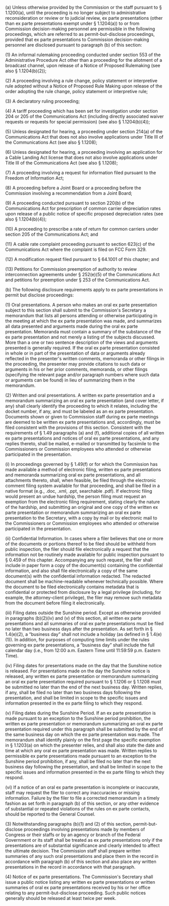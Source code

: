 (a) Unless otherwise provided by the Commission or the staff pursuant to § 1.1200(a), until the proceeding is no longer subject to administrative reconsideration or review or to judicial review, ex parte presentations (other than ex parte presentations exempt under § 1.1204(a)) to or from Commission decision-making personnel are permissible in the following proceedings, which are referred to as permit-but-disclose proceedings, provided that ex parte presentations to Commission decision-making personnel are disclosed pursuant to paragraph (b) of this section:
                                    

(1) An informal rulemaking proceeding conducted under section 553 of the Administrative Procedure Act other than a proceeding for the allotment of a broadcast channel, upon release of a Notice of Proposed Rulemaking (see also § 1.1204(b)(2));
                                    

(2) A proceeding involving a rule change, policy statement or interpretive rule adopted without a Notice of Proposed Rule Making upon release of the order adopting the rule change, policy statement or interpretive rule;

(3) A declaratory ruling proceeding;

(4) A tariff proceeding which has been set for investigation under section 204 or 205 of the Communications Act (including directly associated waiver requests or requests for special permission) (see also § 1.1204(b)(4));

(5) Unless designated for hearing, a proceeding under section 214(a) of the Communications Act that does not also involve applications under Title III of the Communications Act (see also § 1.1208);

(6) Unless designated for hearing, a proceeding involving an application for a Cable Landing Act license that does not also involve applications under Title III of the Communications Act (see also § 1.1208);

(7) A proceeding involving a request for information filed pursuant to the Freedom of Information Act;
                                    

(8) A proceeding before a Joint Board or a proceeding before the Commission involving a recommendation from a Joint Board;

(9) A proceeding conducted pursuant to section 220(b) of the Communications Act for prescription of common carrier depreciation rates upon release of a public notice of specific proposed depreciation rates (see also § 1.1204(b)(4));

(10) A proceeding to prescribe a rate of return for common carriers under section 205 of the Communications Act; and

(11) A cable rate complaint proceeding pursuant to section 623(c) of the Communications Act where the complaint is filed on FCC Form 329.

(12) A modification request filed pursuant to § 64.1001 of this chapter; and

(13) Petitions for Commission preemption of authority to review interconnection agreements under § 252(e)(5) of the Communications Act and petitions for preemption under § 253 of the Communications Act.
                                    

(b) The following disclosure requirements apply to ex parte presentations in permit but disclose proceedings:

(1) Oral presentations. A person who makes an oral ex parte presentation subject to this section shall submit to the Commission's Secretary a memorandum that lists all persons attending or otherwise participating in the meeting at which the ex parte presentation was made, and summarizes all data presented and arguments made during the oral ex parte presentation. Memoranda must contain a summary of the substance of the ex parte presentation and not merely a listing of the subjects discussed. More than a one or two sentence description of the views and arguments presented is generally required. If the oral ex parte presentation consisted in whole or in part of the presentation of data or arguments already reflected in the presenter's written comments, memoranda or other filings in the proceeding, the presenter may provide citations to such data or arguments in his or her prior comments, memoranda, or other filings (specifying the relevant page and/or paragraph numbers where such data or arguments can be found) in lieu of summarizing them in the memorandum.

(2) Written and oral presentations. A written ex parte presentation and a memorandum summarizing an oral ex parte presentation (and cover letter, if any) shall clearly identify the proceeding to which it relates, including the docket number, if any, and must be labeled as an ex parte presentation. Documents shown or given to Commission staff during ex parte meetings are deemed to be written ex parte presentations and, accordingly, must be filed consistent with the provisions of this section. Consistent with the requirements of § 1.49 paragraphs (a) and (f), additional copies of all written ex parte presentations and notices of oral ex parte presentations, and any replies thereto, shall be mailed, e-mailed or transmitted by facsimile to the Commissioners or Commission employees who attended or otherwise participated in the presentation.

(i) In proceedings governed by § 1.49(f) or for which the Commission has made available a method of electronic filing, written ex parte presentations and memoranda summarizing oral ex parte presentations, and all attachments thereto, shall, when feasible, be filed through the electronic comment filing system available for that proceeding, and shall be filed in a native format (e.g., .doc, .xml, .ppt, searchable .pdf). If electronic filing would present an undue hardship, the person filing must request an exemption from the electronic filing requirement, stating clearly the nature of the hardship, and submitting an original and one copy of the written ex parte presentation or memorandum summarizing an oral ex parte presentation to the Secretary, with a copy by mail or by electronic mail to the Commissioners or Commission employees who attended or otherwise participated in the presentation.

(ii) Confidential Information. In cases where a filer believes that one or more of the documents or portions thereof to be filed should be withheld from public inspection, the filer should file electronically a request that the information not be routinely made available for public inspection pursuant to § 0.459 of this chapter. Accompanying any such request, the filer shall include in paper form a copy of the document(s) containing the confidential information, and also shall file electronically a copy of the same document(s) with the confidential information redacted. The redacted document shall be machine-readable whenever technically possible. Where the document to be filed electronically contains metadata that is confidential or protected from disclosure by a legal privilege (including, for example, the attorney-client privilege), the filer may remove such metadata from the document before filing it electronically.

(iii) Filing dates outside the Sunshine period. Except as otherwise provided in paragraphs (b)(2)(iv) and (v) of this section, all written ex parte presentations and all summaries of oral ex parte presentations must be filed no later than two business days after the presentation. As set forth in § 1.4(e)(2), a “business day” shall not include a holiday (as defined in § 1.4(e)(1)). In addition, for purposes of computing time limits under the rules governing ex parte presentations, a “business day” shall include the full calendar day (i.e., from 12:00 a.m. Eastern Time until 11:59:59 p.m. Eastern Time).

(iv) Filing dates for presentations made on the day that the Sunshine notice is released. For presentations made on the day the Sunshine notice is released, any written ex parte presentation or memorandum summarizing an oral ex parte presentation required pursuant to § 1.1206 or § 1.1208 must be submitted no later than the end of the next business day. Written replies, if any, shall be filed no later than two business days following the presentation, and shall be limited in scope to the specific issues and information presented in the ex parte filing to which they respond.

(v) Filing dates during the Sunshine Period. If an ex parte presentation is made pursuant to an exception to the Sunshine period prohibition, the written ex parte presentation or memorandum summarizing an oral ex parte presentation required under this paragraph shall be submitted by the end of the same business day on which the ex parte presentation was made. The memorandum shall identify plainly on the first page the specific exemption in § 1.1203(a) on which the presenter relies, and shall also state the date and time at which any oral ex parte presentation was made. Written replies to permissible ex parte presentations made pursuant to an exception to the Sunshine period prohibition, if any, shall be filed no later than the next business day following the presentation, and shall be limited in scope to the specific issues and information presented in the ex parte filing to which they respond.
                                    

(vi) If a notice of an oral ex parte presentation is incomplete or inaccurate, staff may request the filer to correct any inaccuracies or missing information. Failure by the filer to file a corrected memorandum in a timely fashion as set forth in paragraph (b) of this section, or any other evidence of substantial or repeated violations of the rules on ex parte contacts, should be reported to the General Counsel.

(3) Notwithstanding paragraphs (b)(1) and (2) of this section, permit-but-disclose proceedings involving presentations made by members of Congress or their staffs or by an agency or branch of the Federal Government or its staff shall be treated as ex parte presentations only if the presentations are of substantial significance and clearly intended to affect the ultimate decision. The Commission staff shall prepare written summaries of any such oral presentations and place them in the record in accordance with paragraph (b) of this section and also place any written presentations in the record in accordance with that paragraph.

(4) Notice of ex parte presentations. The Commission's Secretary shall issue a public notice listing any written ex parte presentations or written summaries of oral ex parte presentations received by his or her office relating to any permit-but-disclose proceeding. Such public notices generally should be released at least twice per week.

